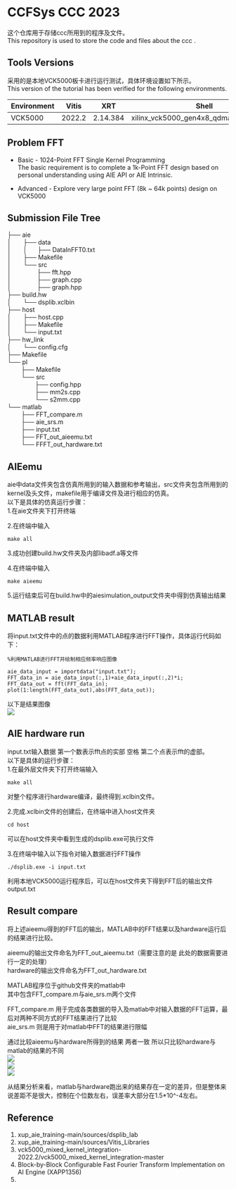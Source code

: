 # CCFSys CCC 2023
这个仓库用于存储ccc所用到的程序及文件。  
This repository is used to store the code and files about the ccc .   

## Tools Versions  
采用的是本地VCK5000板卡进行运行测试，具体环境设置如下所示。  
This version of the tutorial has been verified for the following environments. 

| Environment  | Vitis   |    XRT   | Shell | Notes |
|--------------|---------|----------|-------|-------|
| VCK5000      | 2022.2  | 2.14.384  | xilinx_vck5000_gen4x8_qdma_2_202220_1|  |  

## Problem FFT  
- Basic - 1024-Point FFT Single Kernel Programming  
 The basic requirement is to complete a 1k-Point FFT design based on personal understanding using AIE API or AIE Intrinsic.
 
- Advanced - Explore very large point FFT (8k ~ 64k points) design on VCK5000

## Submission File Tree  
├── aie  
│ &nbsp;&nbsp;&nbsp;&nbsp;&nbsp;&nbsp;├── data  
│ &nbsp;&nbsp;&nbsp;&nbsp;&nbsp;&nbsp;│&nbsp;&nbsp;&nbsp;&nbsp;&nbsp;&nbsp;├── DataInFFT0.txt  
│ &nbsp;&nbsp;&nbsp;&nbsp;&nbsp;&nbsp;├── Makefile  
│ &nbsp;&nbsp;&nbsp;&nbsp;&nbsp;&nbsp;└── src  
│ &nbsp;&nbsp;&nbsp;&nbsp;&nbsp;&nbsp;&nbsp;&nbsp;&nbsp;&nbsp;&nbsp;&nbsp;&nbsp;&nbsp;├── fft.hpp  
│ &nbsp;&nbsp;&nbsp;&nbsp;&nbsp;&nbsp;&nbsp;&nbsp;&nbsp;&nbsp;&nbsp;&nbsp;&nbsp;&nbsp;├── graph.cpp  
│ &nbsp;&nbsp;&nbsp;&nbsp;&nbsp;&nbsp;&nbsp;&nbsp;&nbsp;&nbsp;&nbsp;&nbsp;&nbsp;&nbsp;├── graph.hpp  
├── build.hw   
│ &nbsp;&nbsp;&nbsp;&nbsp;&nbsp;&nbsp;└── dsplib.xclbin  
├── host  
│ &nbsp;&nbsp;&nbsp;&nbsp;&nbsp;&nbsp;├── host.cpp  
│ &nbsp;&nbsp;&nbsp;&nbsp;&nbsp;&nbsp;├── Makefile  
│ &nbsp;&nbsp;&nbsp;&nbsp;&nbsp;&nbsp;└── input.txt  
├── hw_link  
│ &nbsp;&nbsp;&nbsp;&nbsp;&nbsp;&nbsp;└── config.cfg  
├── Makefile  
└── pl  
 &nbsp;&nbsp;&nbsp;&nbsp;&nbsp;&nbsp;&nbsp;&nbsp;├── Makefile  
 &nbsp;&nbsp;&nbsp;&nbsp;&nbsp;&nbsp;&nbsp;&nbsp;└── src  
 &nbsp;&nbsp;&nbsp;&nbsp;&nbsp;&nbsp;&nbsp;&nbsp;&nbsp;&nbsp;&nbsp;&nbsp;&nbsp;&nbsp;&nbsp;&nbsp;├── config.hpp  
 &nbsp;&nbsp;&nbsp;&nbsp;&nbsp;&nbsp;&nbsp;&nbsp;&nbsp;&nbsp;&nbsp;&nbsp;&nbsp;&nbsp;&nbsp;&nbsp;├── mm2s.cpp  
 &nbsp;&nbsp;&nbsp;&nbsp;&nbsp;&nbsp;&nbsp;&nbsp;&nbsp;&nbsp;&nbsp;&nbsp;&nbsp;&nbsp;&nbsp;&nbsp;└── s2mm.cpp  
 └── matlab   
 &nbsp;&nbsp;&nbsp;&nbsp;&nbsp;&nbsp;&nbsp;&nbsp;├── FFT_compare.m    
 &nbsp;&nbsp;&nbsp;&nbsp;&nbsp;&nbsp;&nbsp;&nbsp;├── aie_srs.m    
 &nbsp;&nbsp;&nbsp;&nbsp;&nbsp;&nbsp;&nbsp;&nbsp;├── input.txt    
 &nbsp;&nbsp;&nbsp;&nbsp;&nbsp;&nbsp;&nbsp;&nbsp;├── FFT_out_aieemu.txt    
 &nbsp;&nbsp;&nbsp;&nbsp;&nbsp;&nbsp;&nbsp;&nbsp;└── FFFT_out_hardware.txt  
 

  
 
## AIEemu  
aie中data文件夹包含仿真所用到的输入数据和参考输出，src文件夹包含所用到的kernel及头文件，makefile用于编译文件及进行相应的仿真。  
以下是具体的仿真运行步骤：  
1.在aie文件夹下打开终端 

2.在终端中输入
```
make all
```

3.成功创建build.hw文件夹及内部libadf.a等文件  

4.在终端中输入  
```
make aieemu
```

5.运行结束后可在build.hw中的aiesimulation_output文件夹中得到仿真输出结果  

## MATLAB result  
将input.txt文件中的点的数据利用MATLAB程序进行FFT操作，具体运行代码如下：

```
%利用MATLAB进行FFT并绘制相应频率响应图像

aie_data_input = importdata("input.txt");
FFT_data_in = aie_data_input(:,1)+aie_data_input(:,2)*i;
FFT_data_out = fft(FFT_data_in);
plot(1:length(FFT_data_out),abs(FFT_data_out));
```
以下是结果图像  
   ![](images/FFT_MATLAB.png)  
   
## AIE hardware run  
input.txt输入数据 第一个数表示fft点的实部 空格 第二个点表示fft的虚部。  
以下是具体的运行步骤：  
1.在最外层文件夹下打开终端输入
```
make all
```
对整个程序进行hardware编译，最终得到.xclbin文件。  

2.完成.xclbin文件的创建后，在终端中进入host文件夹
```
cd host
```  
可以在host文件夹中看到生成的dsplib.exe可执行文件  

3.在终端中输入以下指令对输入数据进行FFT操作  
```
./dsplib.exe -i input.txt
```
利用本地VCK5000运行程序后，可以在host文件夹下得到FFT后的输出文件output.txt  


## Result compare  

将上述aieemu得到的FFT后的输出，MATLAB中的FFT结果以及hardware运行后的结果进行比较。  

aieemu的输出文件命名为FFT_out_aieemu.txt（需要注意的是 此处的数据需要进行一定的处理）   
hardware的输出文件命名为FFT_out_hardware.txt  

MATLAB程序位于github文件夹的matlab中  
其中包含FFT_compare.m与aie_srs.m两个文件  
  
FFT_compare.m 用于完成各类数据的导入及matlab中对输入数据的FFT运算，最后对两种不同方式的FFT结果进行了比较  
aie_srs.m 则是用于对matlab中FFT的结果进行限幅   
  
通过比较aieemu与hardware所得到的结果 两者一致 所以只比较hardware与matlab的结果的不同  
   ![](images/FFT_compare.png)  
   ![](images/FFT_different.png)    
   ![](images/FFT_error_rate.png)    

从结果分析来看，matlab与hardware跑出来的结果存在一定的差异，但是整体来说差距不是很大，控制在个位数左右，误差率大部分在1.5*10^-4左右。  

## Reference  
1. xup_aie_training-main/sources/dsplib_lab
2. xup_aie_training-main/sources/Vitis_Libraries
3. vck5000_mixed_kernel_integration-2022.2/vck5000_mixed_kernel_integration-master
4. Block-by-Block Configurable Fast Fourier Transform Implementation on AI Engine (XAPP1356)
5. 
